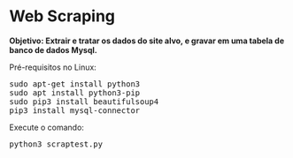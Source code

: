 # Web Scraping 

<b>Objetivo: Extrair e tratar os dados do site alvo, e gravar em uma tabela de banco de dados Mysql.</b>

Pré-requisitos no Linux:

<pre>
sudo apt-get install python3
sudo apt install python3-pip
sudo pip3 install beautifulsoup4
pip3 install mysql-connector
</pre>

Execute o comando:

<pre>
python3 scraptest.py
</pre>